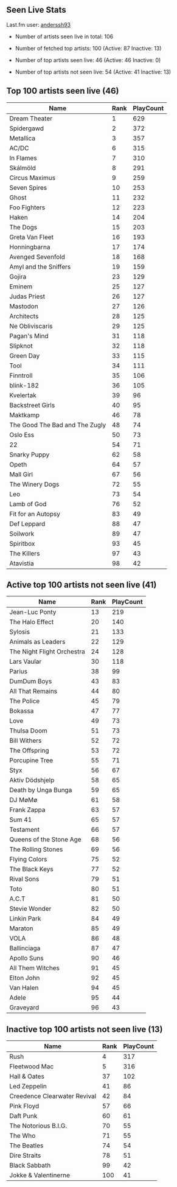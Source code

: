 ## Seen Live Stats

Last.fm user: [anderssh93](https://www.last.fm/user/anderssh93)

- Number of artists seen live in total: 106

- Number of fetched top artists: 100 (Active: 87 Inactive: 13)

- Number of top artists seen live: 46 (Active: 46 Inactive: 0)

- Number of top artists not seen live: 54 (Active: 41 Inactive: 13)

## Top 100 artists seen live (46)

Name                           | Rank | PlayCount
------------------------------ | ---- | ---------
Dream Theater                  | 1    | 629      
Spidergawd                     | 2    | 372      
Metallica                      | 3    | 357      
AC/DC                          | 6    | 315      
In Flames                      | 7    | 310      
Skálmöld                       | 8    | 291      
Circus Maximus                 | 9    | 259      
Seven Spires                   | 10   | 253      
Ghost                          | 11   | 232      
Foo Fighters                   | 12   | 223      
Haken                          | 14   | 204      
The Dogs                       | 15   | 203      
Greta Van Fleet                | 16   | 193      
Honningbarna                   | 17   | 174      
Avenged Sevenfold              | 18   | 168      
Amyl and the Sniffers          | 19   | 159      
Gojira                         | 23   | 129      
Eminem                         | 25   | 127      
Judas Priest                   | 26   | 127      
Mastodon                       | 27   | 126      
Architects                     | 28   | 125      
Ne Obliviscaris                | 29   | 125      
Pagan's Mind                   | 31   | 118      
Slipknot                       | 32   | 118      
Green Day                      | 33   | 115      
Tool                           | 34   | 111      
Finntroll                      | 35   | 106      
blink-182                      | 36   | 105      
Kvelertak                      | 39   | 96       
Backstreet Girls               | 40   | 95       
Maktkamp                       | 46   | 78       
The Good The Bad and The Zugly | 48   | 74       
Oslo Ess                       | 50   | 73       
22                             | 54   | 71       
Snarky Puppy                   | 62   | 58       
Opeth                          | 64   | 57       
Mall Girl                      | 67   | 56       
The Winery Dogs                | 72   | 55       
Leo                            | 73   | 54       
Lamb of God                    | 76   | 52       
Fit for an Autopsy             | 83   | 49       
Def Leppard                    | 88   | 47       
Soilwork                       | 89   | 47       
Spiritbox                      | 93   | 45       
The Killers                    | 97   | 43       
Atavistia                      | 98   | 42       

## Active top 100 artists not seen live (41)

Name                       | Rank | PlayCount
-------------------------- | ---- | ---------
Jean-Luc Ponty             | 13   | 219      
The Halo Effect            | 20   | 140      
Sylosis                    | 21   | 133      
Animals as Leaders         | 22   | 129      
The Night Flight Orchestra | 24   | 128      
Lars Vaular                | 30   | 118      
Parius                     | 38   | 99       
DumDum Boys                | 43   | 83       
All That Remains           | 44   | 80       
The Police                 | 45   | 79       
Bokassa                    | 47   | 77       
Love                       | 49   | 73       
Thulsa Doom                | 51   | 73       
Bill Withers               | 52   | 72       
The Offspring              | 53   | 72       
Porcupine Tree             | 55   | 71       
Styx                       | 56   | 67       
Aktiv Dödshjelp            | 58   | 65       
Death by Unga Bunga        | 59   | 65       
DJ MøMø                    | 61   | 58       
Frank Zappa                | 63   | 57       
Sum 41                     | 65   | 57       
Testament                  | 66   | 57       
Queens of the Stone Age    | 68   | 56       
The Rolling Stones         | 69   | 56       
Flying Colors              | 75   | 52       
The Black Keys             | 77   | 52       
Rival Sons                 | 79   | 51       
Toto                       | 80   | 51       
A.C.T                      | 81   | 50       
Stevie Wonder              | 82   | 50       
Linkin Park                | 84   | 49       
Maraton                    | 85   | 49       
VOLA                       | 86   | 48       
Ballinciaga                | 87   | 47       
Apollo Suns                | 90   | 46       
All Them Witches           | 91   | 45       
Elton John                 | 92   | 45       
Van Halen                  | 94   | 45       
Adele                      | 95   | 44       
Graveyard                  | 96   | 43       

## Inactive top 100 artists not seen live (13)

Name                         | Rank | PlayCount
---------------------------- | ---- | ---------
Rush                         | 4    | 317      
Fleetwood Mac                | 5    | 316      
Hall & Oates                 | 37   | 102      
Led Zeppelin                 | 41   | 86       
Creedence Clearwater Revival | 42   | 84       
Pink Floyd                   | 57   | 66       
Daft Punk                    | 60   | 61       
The Notorious B.I.G.         | 70   | 55       
The Who                      | 71   | 55       
The Beatles                  | 74   | 54       
Dire Straits                 | 78   | 51       
Black Sabbath                | 99   | 42       
Jokke & Valentinerne         | 100  | 41       
